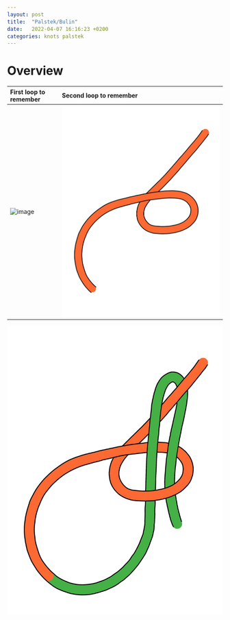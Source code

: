 ```yaml
---
layout: post
title:  "Palstek/Bulin"
date:   2022-04-07 16:16:23 +0200
categories: knots palstek
---
```


# Overview

| First loop to remember | Second loop to remember |
|:--|:--|
| ![image](/blog/assets/images/palstek_loop_1.png) | ![image](/assets/images/palstek_loop_2.jpg) |




![image](/assets/images/palstek_complete.jpg)

